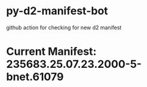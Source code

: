 # py-d2-manifest-bot
github action for checking for new d2 manifest

# Current Manifest: 235683.25.07.23.2000-5-bnet.61079